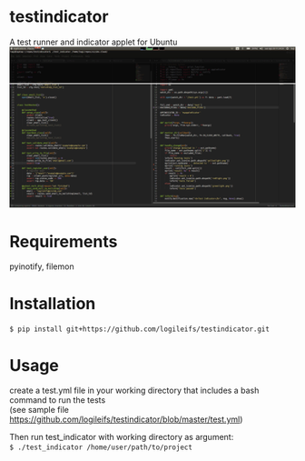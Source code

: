 # testindicator
A test runner and indicator applet for Ubuntu  
![alt tag](https://raw.githubusercontent.com/logileifs/testindicator/master/showcase.gif)

# Requirements
pyinotify, filemon

# Installation
`$ pip install git+https://github.com/logileifs/testindicator.git`

# Usage
create a test.yml file in your working directory that includes a bash command to run the tests  
(see sample file https://github.com/logileifs/testindicator/blob/master/test.yml)  

Then run test_indicator with working directory as argument:  
`$ ./test_indicator /home/user/path/to/project`
